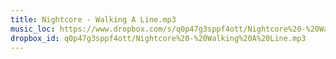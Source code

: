 ```yaml
---
title: Nightcore - Walking A Line.mp3
music_loc: https://www.dropbox.com/s/q0p47g3sppf4ott/Nightcore%20-%20Walking%20A%20Line.mp3?dl=0
dropbox_id: q0p47g3sppf4ott/Nightcore%20-%20Walking%20A%20Line.mp3
---
```


